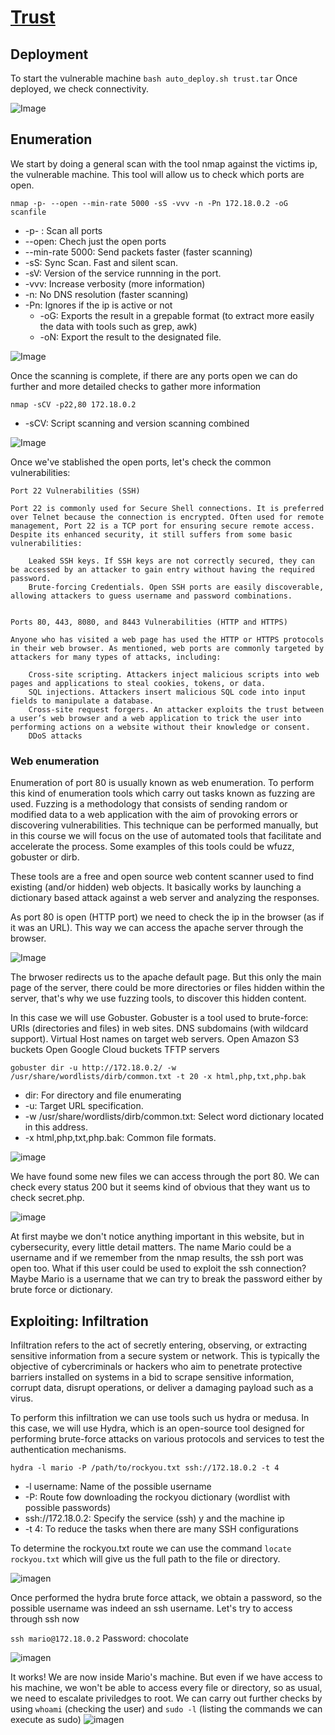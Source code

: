 

# [Trust](https://dockerlabs.es/)


## Deployment
To start the vulnerable machine ```bash auto_deploy.sh trust.tar```
Once deployed, we check connectivity.

![Image](https://github.com/user-attachments/assets/d63f30d6-307d-4bea-8adf-7a15094d372f)

## Enumeration

We start by doing a general scan with the tool nmap against the victims ip, the vulnerable machine. This tool will allow us to check which ports are open.

```nmap -p- --open --min-rate 5000 -sS -vvv -n -Pn 172.18.0.2 -oG scanfile```

- -p- : Scan all ports
- --open: Chech just the open ports
- --min-rate 5000: Send packets faster (faster scanning)
- -sS: Sync Scan. Fast and silent scan.
- -sV: Version of the service runnning in the port.
- -vvv: Increase verbosity (more information)
- -n: No DNS resolution (faster scanning)
- -Pn: Ignores if the ip is active or not
    - -oG: Exports the result in a grepable format (to extract more easily the data with tools such as grep, awk)
    - -oN: Export the result to the designated file.

![Image](https://github.com/user-attachments/assets/678a3873-b29e-4bb0-b457-3405736aa03e)

Once the scanning is complete, if there are any ports open we can do further and more detailed checks to gather more information

```nmap -sCV -p22,80 172.18.0.2```

- -sCV: Script scanning and version scanning combined

![Image](https://github.com/user-attachments/assets/c379c3b8-3b0e-445a-8419-432e9bb32fb1)

Once we've stablished the open ports, let's check the common vulnerabilities:

    Port 22 Vulnerabilities (SSH)
    
    Port 22 is commonly used for Secure Shell connections. It is preferred over Telnet because the connection is encrypted. Often used for remote management, Port 22 is a TCP port for ensuring secure remote access. Despite its enhanced security, it still suffers from some basic vulnerabilities:
    
        Leaked SSH keys. If SSH keys are not correctly secured, they can be accessed by an attacker to gain entry without having the required password.
        Brute-forcing Credentials. Open SSH ports are easily discoverable, allowing attackers to guess username and password combinations.


    Ports 80, 443, 8080, and 8443 Vulnerabilities (HTTP and HTTPS)
    
    Anyone who has visited a web page has used the HTTP or HTTPS protocols in their web browser. As mentioned, web ports are commonly targeted by attackers for many types of attacks, including:
    
        Cross-site scripting. Attackers inject malicious scripts into web pages and applications to steal cookies, tokens, or data.
        SQL injections. Attackers insert malicious SQL code into input fields to manipulate a database.
        Cross-site request forgers. An attacker exploits the trust between a user’s web browser and a web application to trick the user into performing actions on a website without their knowledge or consent.
        DDoS attacks

### Web enumeration

Enumeration of port 80 is usually known as web enumeration. To perform this kind of enumeration tools which carry out tasks known as fuzzing are used. Fuzzing is a methodology that consists of sending random or modified data to a web application with the aim of provoking errors or discovering vulnerabilities. This technique can be performed manually, but in this course we will focus on the use of automated tools that facilitate and accelerate the process. Some examples of this tools could be wfuzz, gobuster or dirb.

These tools are a free and open source web content scanner used to find existing (and/or hidden) web objects. It basically works by launching a dictionary based attack against a web server and analyzing the responses.

As port 80 is open (HTTP port) we need to check the ip in the browser (as if it was an URL). This way we can access the apache server through the browser.

![Image](https://github.com/user-attachments/assets/c5bc319e-5f7a-47bc-a409-d420dda1f677)

The brwoser redirects us to the apache default page. But this only the main page of the server, there could be more directories or files hidden within the server, that's why we use fuzzing tools, to discover this hidden content.

In this case we will use Gobuster.
    Gobuster is a tool used to brute-force:
    URIs (directories and files) in web sites.
    DNS subdomains (with wildcard support).
    Virtual Host names on target web servers.
    Open Amazon S3 buckets
    Open Google Cloud buckets
    TFTP servers

```gobuster dir -u http://172.18.0.2/ -w /usr/share/wordlists/dirb/common.txt -t 20 -x html,php,txt,php.bak```
- dir: For directory and file enumerating
- -u: Target URL specification.
- -w /usr/share/wordlists/dirb/common.txt: Select word dictionary located in this address.
- -x html,php,txt,php.bak: Common file formats.

![image](https://github.com/user-attachments/assets/229ea074-0463-465d-afce-883d6f576c6e)

We have found some new files we can access through the port 80. We can check every status 200 but it seems kind of obvious that they want us to check secret.php.

![image](https://github.com/user-attachments/assets/9bee41fd-9a82-4f76-95f5-ec692f3b4e7d)

At first maybe we don't notice anything important in this website, but in cybersecurity, every little detail matters. The name Mario could be a username and if we remember from the nmap results, the ssh port was open too. What if this user could be used to exploit the ssh connection? Maybe Mario is a username that we can try to break the password either by brute force or dictionary.

## Exploiting: Infiltration

Infiltration refers to the act of secretly entering, observing, or extracting sensitive information from a secure system or network. This is typically the objective of cybercriminals or hackers who aim to penetrate protective barriers installed on systems in a bid to scrape sensitive information, corrupt data, disrupt operations, or deliver a damaging payload such as a virus.

To perform this infiltration we can use tools such us hydra or medusa. 
In this case, we will use Hydra, which is an open-source tool designed for performing brute-force attacks on various protocols and services to test the authentication mechanisms.

``` hydra -l mario -P /path/to/rockyou.txt ssh://172.18.0.2 -t 4 ```
- -l username: Name of the possible username
- -P: Route fow downloading the rockyou dictionary (wordlist with possible passwords)
- ssh://172.18.0.2: Specify the service (ssh) y and the machine ip
- -t 4: To reduce the tasks when there are many SSH configurations

To determine the rockyou.txt route we can use the command ```locate rockyou.txt``` which will give us the full path to the file or directory.

![imagen](https://github.com/user-attachments/assets/d5c6d77d-e8fe-427d-a6c9-ad33c31ffd6c)

Once performed the hydra brute force attack, we obtain a password, so the possible username was indeed an ssh username.
Let's try to access through ssh now

```ssh mario@172.18.0.2```
Password: chocolate

![imagen](https://github.com/user-attachments/assets/b1c5eb0a-ffda-4148-b9aa-7ee071c26b34)

It works! We are now inside Mario's machine. But even if we have access to his machine, we won't be able to access every file or directory, so as usual, we need to escalate priviledges to root.
We can carry out further checks by using ```whoami``` (checking the user) and ```sudo -l``` (listing the commands we can execute as sudo)
![imagen](https://github.com/user-attachments/assets/05fcdc98-835b-4861-98f1-72591946d773)

